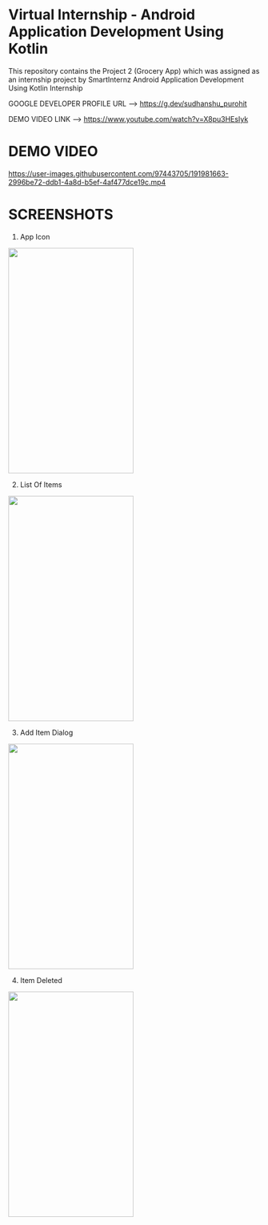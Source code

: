 # Virtual Internship - Android Application Development Using Kotlin 

This repository contains the Project 2 (Grocery App) which was assigned as an internship project by SmartInternz Android Application Development Using Kotlin Internship



GOOGLE DEVELOPER PROFILE URL --> https://g.dev/sudhanshu_purohit

DEMO VIDEO LINK --> https://www.youtube.com/watch?v=X8pu3HEsIyk

# DEMO VIDEO

https://user-images.githubusercontent.com/97443705/191981663-2996be72-ddb1-4a8d-b5ef-4af477dce19c.mp4


# SCREENSHOTS

1) App Icon
<Img src="https://user-images.githubusercontent.com/97443705/191977114-1600c02f-53fd-43f2-8943-cfd58bdf4942.jpg" width="250" height="450"/>

2) List Of Items
<Img src="https://user-images.githubusercontent.com/97443705/191977250-9228138c-3bc3-40d3-b487-debd720ab5da.jpg" width="250" height="450"/>

3) Add Item Dialog
<Img src="https://user-images.githubusercontent.com/97443705/191977361-060faf33-5473-4935-bf94-e0153aefe057.jpg" width="250" height="450"/>

4) Item Deleted
<Img src="https://user-images.githubusercontent.com/97443705/191977487-d2d6835a-a677-46d6-b82b-d1ea1ee23974.jpg" width="250" height="450"/>

